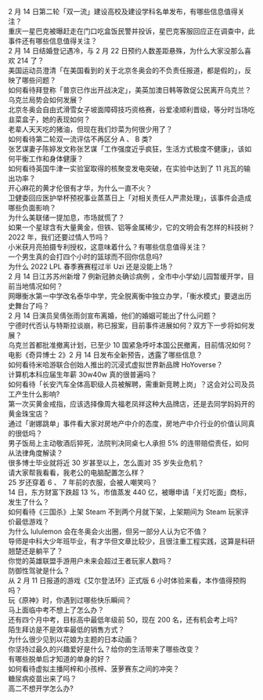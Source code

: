 2 月 14 日第二轮「双一流」建设高校及建设学科名单发布，有哪些信息值得关注？  
重庆一星巴克被曝赶走在门口吃盒饭民警并投诉，星巴克客服回应正在调查中，此事件还有哪些信息值得关注？  
2 月 14 日结婚登记遇冷，与 2 月 22 日预约人数差距悬殊，为什么大家没那么喜欢 214 了？  
美国运动员澄清「在美国看到的关于北京冬奥会的不负责任报道，都是假的」，反映了哪些问题？  
如何看待拜登称「普京已作出开战决定」，美英加澳日韩等敦促公民离开乌克兰？乌克兰局势会如何发展？  
北京冬奥会自由式滑雪女子坡面障碍技巧资格赛，谷爱凌顺利晋级，等分时当场吃韭菜盒子，她的表现如何？  
老辈人天天吃的猪油，但现在我们炒菜为何很少用了？  
如何看待第二轮双一流评估不再区分 A 、 B 类?  
张艺谋妻子陈婷发文称张艺谋「工作强度近乎疯狂，生活方式极度不健康」，该如何平衡工作和身体健康？  
如何看待英国牛津一实验室取得的核聚变发电突破，在实验中达到了 11 兆瓦的输出功率？  
开心麻花的黄才伦很有才华，为什么一直不火？  
卫健委回应医护举杯预祝事业蒸蒸日上「对相关责任人严肃处理」，该事件会造成哪些负面影响？  
为什么美联储一提加息，市场就慌了？  
如果一个星球含有大量黄金，但铁、铝等金属稀少，它的文明会有怎样的科技树？  
2022 年，我们还要过情人节吗？  
小米获月亮拍摄专利授权，这意味着什么？有哪些信息值得关注？  
一个男生真的会打四个小时的篮球而不回你信息吗?  
为什么 2022 LPL 春季赛赛程过半 Uzi 还是没能上场？  
2 月 14 日江苏苏州新增 7 例新冠肺炎确诊病例 ，全市中小学幼儿园暂缓开学，目前当地情况如何？  
网曝衡水第一中学改名泰华中学，完全脱离衡中独立办学，「衡水模式」要退出历史舞台了吗？  
2 月 14 日演员吴倩张雨剑宣布离婚，他们的婚姻可能出了什么问题？  
宁德时代否认与特斯拉谈崩，称已报案，目前事件进展如何？双方下一步将如何发展？  
乌克兰首都批准撤离计划，已至少 10 国紧急呼吁本国公民撤离，目前情况如何？  
电影《奇异博士 2》2 月 14 日发布全新预告，透露了哪些信息？  
如何看待米哈游联合创始人推出的沉浸式虚拟世界新品牌 HoYoverse？  
计算机本科应届生年薪 30w40w 真的很普遍吗？  
如何看待「长安汽车全体高职级人员被解聘，需重新竞聘上岗」？这会对公司及员工产生什么影响?  
第一次买黄金戒指，应该选择像周大福老凤祥这种大品牌店，还是去同学妈妈开的黄金珠宝店？  
通过「谢娜跳单」事件看大家对房地产中介的态度，房地产中介行业的价值认同真的很低吗？  
男子饭局上主动敬酒后猝死，法院判决同桌七人承担 5% 的连带赔偿责任，如何从法律角度解读？  
很多博士毕业就将近 30 岁甚至以上，怎么面对 35 岁失业危机？  
请大家帮我看看，我老公的电脑配置怎么样？  
25 岁还穿着 6 、 7 年前的衣服，会被人嘲笑吗？  
14 日，东方财富下跌超 13 %，市值蒸发 440 亿，被曝申请「关灯吃面」商标，发生了什么？  
如何看待《三国杀》上架 Steam 不到两个月就下架，上架期间为 Steam 玩家评价最低游戏？  
为什么 lululemon 会在冬奥会火出圈，但另一部分人认为它不值？  
导师是中科大少年班毕业，有才华但文章比较少，且很注重工程实践，这算是科研翘楚还是躺平了？  
你觉的英雄联盟手游用户未来会超过王者玩家人数吗？  
防御性驾驶是什么？  
从 2 月 11 日报道的游戏《艾尔登法环》正式版 6 小时体验来看，本作值得预购吗？  
玩《原神》时，你遇到过哪些快乐瞬间？  
马上面临中考不想上了怎么办？  
还有四个月中考，目标高中最低年级前 50，现在 200 名，还有机会考上吗?  
陌生拜访是不是效率最低的销售方式？  
为什么很少见到以花娘为主题的日本动画？  
你坚持过最久的兴趣爱好是什么？给你的生活带来了哪些改变？  
有哪些脱单后才知道的单身的好？  
如何看待虚拟主播阿梓和小孩梓、菠萝赛东之间的冲突？  
糖尿病疫苗出来了吗？  
高二不想开学怎么办?  
